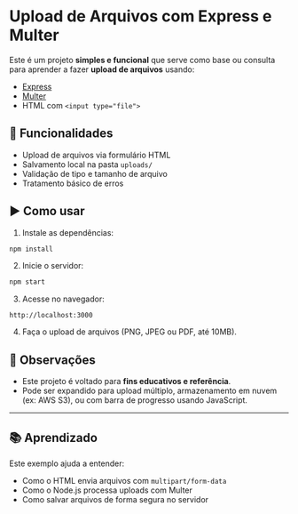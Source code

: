 # Upload de Arquivos com Express e Multer

Este é um projeto **simples e funcional** que serve como base ou consulta para aprender a fazer **upload de arquivos** usando:

- [Express](https://expressjs.com/)
- [Multer](https://github.com/expressjs/multer)
- HTML com `<input type="file">`

## 🚀 Funcionalidades

- Upload de arquivos via formulário HTML
- Salvamento local na pasta `uploads/`
- Validação de tipo e tamanho de arquivo
- Tratamento básico de erros

## ▶️ Como usar

1. Instale as dependências:

```bash
npm install
````

2. Inicie o servidor:

```bash
npm start
```

3. Acesse no navegador:

```
http://localhost:3000
```

4. Faça o upload de arquivos (PNG, JPEG ou PDF, até 10MB).

## 📝 Observações

* Este projeto é voltado para **fins educativos e referência**.
* Pode ser expandido para upload múltiplo, armazenamento em nuvem (ex: AWS S3), ou com barra de progresso usando JavaScript.

---

## 📚 Aprendizado

Este exemplo ajuda a entender:

* Como o HTML envia arquivos com `multipart/form-data`
* Como o Node.js processa uploads com Multer
* Como salvar arquivos de forma segura no servidor



